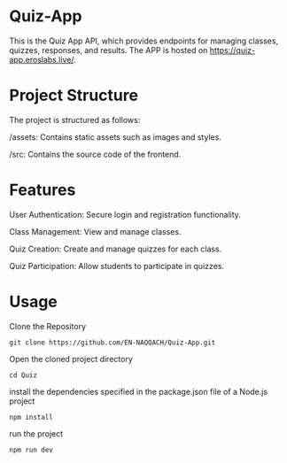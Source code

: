 # Quiz-App
This is the Quiz App API, which provides endpoints for managing classes, quizzes, responses, and results. The APP is hosted on https://quiz-app.eroslabs.live/.
# Project Structure
The project is structured as follows:

/assets: Contains static assets such as images and styles.

/src: Contains the source code of the frontend.
# Features
User Authentication: Secure login and registration functionality.

Class Management: View and manage classes.

Quiz Creation: Create and manage quizzes for each class.

Quiz Participation: Allow students to participate in quizzes.
# Usage

Clone the Repository

`git clone https://github.com/EN-NAQQACH/Quiz-App.git`

Open the cloned project directory

`cd Quiz`

install the dependencies specified in the package.json file of a Node.js project

`npm install`

run the project 

`npm run dev`
